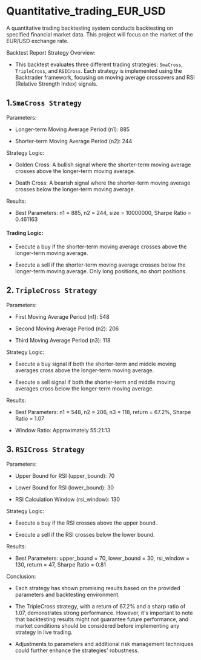 # Quantitative_trading_EUR_USD
A quantitative trading backtesting system conducts backtesting on specified financial market data. This project will focus on the market of the EUR/USD exchange rate.

Backtest Report
Strategy Overview:

- This backtest evaluates three different trading strategies: `SmaCross`, `TripleCross`, and `RSICross`. Each strategy is implemented using the Backtrader framework, focusing on moving average crossovers and RSI (Relative Strength Index) signals.


## 1.`SmaCross Strategy`

Parameters:

- Longer-term Moving Average Period (n1): 885

- Shorter-term Moving Average Period (n2): 244

Strategy Logic:

- Golden Cross: A bullish signal where the shorter-term moving average crosses above the longer-term moving average.

- Death Cross: A bearish signal where the shorter-term moving average crosses below the longer-term moving average.

Results:
- Best Parameters: 
 n1 = 885, 
 n2 = 244, size = 10000000, 
Sharpe Ratio = 0.461163

#### Trading Logic:

- Execute a buy if the shorter-term moving average crosses above the longer-term moving average.

- Execute a sell if the shorter-term moving average crosses below the longer-term moving average.
Only long positions, no short positions.


## 2. `TripleCross Strategy`
Parameters:

- First Moving Average Period (n1): 548

- Second Moving Average Period (n2): 206

- Third Moving Average Period (n3): 118

Strategy Logic:
- Execute a buy signal if both the shorter-term and middle moving averages cross above the longer-term moving average.

- Execute a sell signal if both the shorter-term and middle moving averages cross below the longer-term moving average.

Results:
- Best Parameters: n1 = 548, n2 = 206, n3 = 118, return = 67.2%, Sharpe Ratio = 1.07

- Window Ratio: Approximately 55:21:13

## 3. `RSICross Strategy`
Parameters:

- Upper Bound for RSI (upper_bound): 70

- Lower Bound for RSI (lower_bound): 30

- RSI Calculation Window (rsi_window): 130

Strategy Logic:

- Execute a buy if the RSI crosses above the upper bound.

- Execute a sell if the RSI crosses below the lower bound.

Results:
- Best Parameters: upper_bound = 70, lower_bound = 30, rsi_window = 130, return = 47, Sharpe Ratio = 0.81

Conclusion:

- Each strategy has shown promising results based on the provided parameters and backtesting environment. 

- The TripleCross strategy, with a return of 67.2% and a sharp ratio of 1.07, demonstrates strong performance. However, it's important to note that backtesting results might not guarantee future performance, and market conditions should be considered before implementing any strategy in live trading. 

- Adjustments to parameters and additional risk management techniques could further enhance the strategies' robustness.